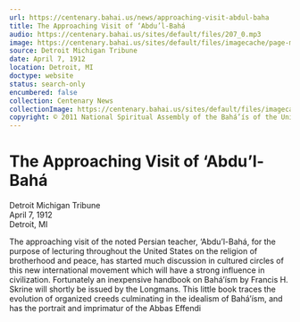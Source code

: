 ```yaml
---
url: https://centenary.bahai.us/news/approaching-visit-abdul-baha
title: The Approaching Visit of ‘Abdu’l-Bahá
audio: https://centenary.bahai.us/sites/default/files/207_0.mp3
image: https://centenary.bahai.us/sites/default/files/imagecache/page-main-image/images/press_clippings/04-07-1912%20Detroit%20Mich%20Tribune%20The%20Approaching%20Visit%20of%20Abdul%20Baha.png
source: Detroit Michigan Tribune
date: April 7, 1912
location: Detroit, MI
doctype: website
status: search-only
encumbered: false
collection: Centenary News
collectionImage: https://centenary.bahai.us/sites/default/files/imagecache/theme-image/main_image/abdulbaha-overview-small_0.jpg
copyright: © 2011 National Spiritual Assembly of the Bahá’ís of the United States
---
```



# The Approaching Visit of ‘Abdu’l-Bahá

Detroit Michigan Tribune  
April 7, 1912  
Detroit, MI  



The approaching visit of the noted Persian teacher, ‘Abdu’l-Bahá, for the purpose of lecturing throughout the United States on the religion of brotherhood and peace, has started much discussion in cultured circles of this new international movement which will have a strong influence in civilization. Fortunately an inexpensive handbook on Bahá’ísm by Francis H. Skrine will shortly be issued by the Longmans. This little book traces the evolution of organized creeds culminating in the idealism of Bahá’ísm, and has the portrait and imprimatur of the Abbas Effendi